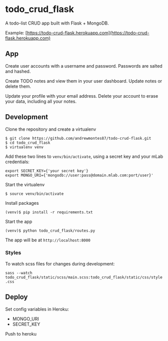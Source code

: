# todo_crud_flask

A todo-list CRUD app built with Flask + MongoDB.

Example: [https://todo-crud-flask.herokuapp.com](https://todo-crud-flask.herokuapp.com)

## App

Create user accounts with a username and password. Passwords are salted and hashed.

Create TODO notes and view them in your user dashboard. Update notes or delete them.

Update your profile with your email address. Delete your account to erase your data, including all your notes.


## Development

Clone the repository and create a virtualenv

```
$ git clone https://github.com/andrewmontes87/todo-crud-flask.git
$ cd todo_crud_flask
$ virtualenv venv
```

Add these two lines to `venv/bin/activate`, using a secret key and your mLab credentials:

```
export SECRET_KEY={'your secret key'}
export MONGO_URI={'mongodb://user:pass@domain.mlab.com:port/user}'
```

Start the virtualenv

`$ source venv/bin/activate`

Install packages

`(venv)$ pip install -r requirements.txt`

Start the app

`(venv)$ python todo_crud_flask/routes.py`

The app will be at `http://localhost:8000`



### Styles

To watch scss files for changes during development:

`sass --watch todo_crud_flask/static/scss/main.scss:todo_crud_flask/static/css/style.css`


## Deploy

Set config variables in Heroku:
- MONGO_URI
- SECRET_KEY

Push to heroku



